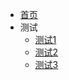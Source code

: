 - [首页](/zh-cn/README.md "这是一个首页")
- 测试
  - [测试1](/zh-cn/test1 "这是测试1")
  - [测试2](/zh-cn/test2 "这是测试2")
  - [测试3](/zh-cn/test3)